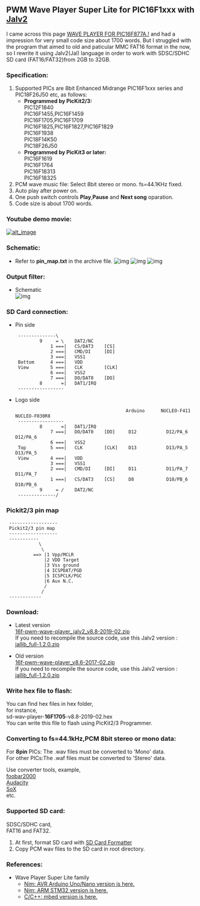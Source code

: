 ## PWM Wave Player Super Lite for PIC16F1xxx with [Jalv2](http://www.justanotherlanguage.org/downloads)
I came across this page [WAVE PLAYER FOR PIC16F877A.!](https://libstock.mikroe.com/projects/view/120/wave-player-for-pic16f877a) and had a impression for very small code size about 1700 words. But I struggled with the program that aimed to old and paticular MMC FAT16 format in the now, so I rewrite it using Jalv2(Jal) language in order to work with SDSC/SDHC SD card (FAT16/FAT32)from 2GB to 32GB.

### Specification:
1. Supported PICs are 8bit Enhanced Midrange PIC16F1xxx series and PIC18F26J50 etc, as follows:
    - **Programmed by PicKit2/3:**  
        PIC12F1840    
        PIC16F1455,PIC16F1459  
        PIC16F1705,PIC16F1709  
        PIC16F1825,PIC16F1827,PIC16F1829  
        PIC16F1938  
        PIC18F14K50  
        PIC18F26J50
    - **Programmed by PicKit3 or later:**  
        PIC16F1619  
        PIC16F1764  
        PIC16F18313  
        PIC16F18325
1. PCM wave music file:  Select 8bit stereo or mono. fs=44.1KHz fixed.
1. Auto play after power on.
1. One push switch controls **Play**,**Pause** and **Next song** oparation.
1. Code size is about 1700 words.

### Youtube demo movie:
[![alt_image](https://img.youtube.com/vi/41IuUC8VG0o/0.jpg)](https://www.youtube.com/watch?v=41IuUC8VG0o)

### Schematic:
* Refer to **pin_map.txt** in the archive file.
![img](http://mpu.up.seesaa.net/image/pic16f18313-sd-wave-player_breadborad-2017-2.png)
![img](http://mpu.up.seesaa.net/image/pic16f18313-sd-wave-player_schematic-2017.png)
![img](http://mpu.up.seesaa.net/image/pic16f1827-wav-sd-player-schematic-2017.png)

### Output filter:
* Schematic  
![img](http://mpu.up.seesaa.net/image/pwm-filter-output.png)

### SD Card connection:
* Pin side
    ```
     --------------\
             9     = \    DAT2/NC
                 1 ===|   CS/DAT3    [CS]
                 2 ===|   CMD/DI     [DI]
                 3 ===|   VSS1
     Bottom      4 ===|   VDD
     View        5 ===|   CLK        [CLK]
                 6 ===|   VSS2
                 7 ===|   DO/DAT0    [DO]
             8       =|   DAT1/IRQ
     -----------------
    ```
 * Logo side
    ```
                                             Arduino      NUCLEO-F411       NUCLEO-F030R8
     -----------------
             8       =|   DAT1/IRQ
                 7 ===|   DO/DAT0    [DO]     D12           D12/PA_6           D12/PA_6
                 6 ===|   VSS2
     Top         5 ===|   CLK        [CLK]    D13           D13/PA_5           D13/PA_5
     View        4 ===|   VDD
                 3 ===|   VSS1
                 2 ===|   CMD/DI     [DI]     D11           D11/PA_7           D11/PA_7
                 1 ===|   CS/DAT3    [CS]     D8            D10/PB_6           D10/PB_6
             9     = /    DAT2/NC
     --------------/
    ```

### Pickit2/3 pin map
```
 ------------------
 Pickit2/3 pin map
 ------------------
 -----------
            \
             \
          ==> |1 Vpp/MCLR
              |2 VDD Target
              |3 Vss ground
              |4 ICSPDAT/PGD
              |5 ICSPCLK/PGC
              |6 Aux N.C.
              /
             /
 ------------
```

### Download:
*  Latest version  
[16f-pwm-wave-player_jalv2_v8.8-2019-02.zip](https://bitbucket.org/dinau/16f-pwm-wav-sd-card-player/downloads/16f-pwm-wave-player_jalv2_v8.8-2019-02.zip)  
If you need to recompile the source code, use this Jalv2 version : [jallib_full-1.2.0.zip](http://www.justanotherlanguage.org:3389/sites/default/files/ftp_server/builds/old_releases/jallib_full-1.2.0.zip)  

* Old version  
[16f-pwm-wave-player_v8.6-2017-02.zip](https://bitbucket.org/dinau/16f-pwm-wav-sd-card-player/downloads/16f-pwm-wave-player_v8.6-2017-02.zip)  
If you need to recompile the source code, use this Jalv2 version : [jallib_full-1.2.0.zip](http://www.justanotherlanguage.org:3389/sites/default/files/ftp_server/builds/old_releases/jallib_full-1.2.0.zip)  

### Write hex file to flash:
You can find hex files in hex folder,   
for instance,   
sd-wav-player-**16F1705**-v8.8-2019-02.hex  
You can write this file to flash using PicKit2/3 Programmer.  

### Converting to fs=44.1kHz,PCM 8bit stereo or mono data:
For **8pin** PICs: The .wav files must be converted to 'Mono' data.  
For other PICs:The .waf files must be converted to 'Stereo' data.  
  
Use converter tools, example,  
[foobar2000](https://www.foobar2000.org/)  
[Audacity](https://www.audacityteam.org/)  
[SoX](http://sox.sourceforge.net/)  
etc.  

### Supported SD card:
SDSC/SDHC card,  
FAT16 and FAT32.  
1. At first, format SD card with [SD Card Formatter](https://www.sdcard.org/downloads/formatter_4/index.html)
1. Copy PCM wav files to the SD card in root directory.  

### References:
* Wave Player Super Lite family  
    * [Nim:   AVR Arduino Uno/Nano version is here. ](https://github.com/dinau/arduino-wave-player-pwm-super-lite-nim)
    * [Nim:   ARM STM32 version is here. ](https://github.com/dinau/stm32-wave-player-pwm-super-lite-nim) 
    * [C/C++:   mbed version is here.](https://os.mbed.com/users/mimi3/code/wave_player_super_lite/) 

